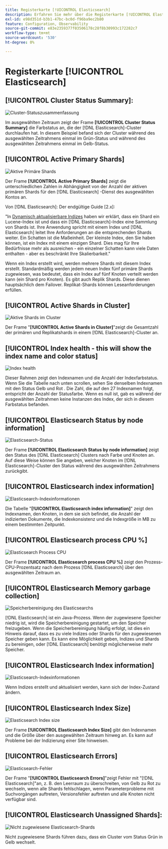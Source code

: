 ```yaml
---
title: Registerkarte [!UICONTROL Elasticsearch]
description: Erfahren Sie mehr über die Registerkarte [!UICONTROL Elasticsearch] von  [!DNL Observation for Adobe Commerce].
exl-id: e98d351d-b3b1-47bc-bc0d-f96ba9ec2b80
feature: Configuration, Observability
source-git-commit: e83e2359377f03506178c28f8b30993c172282c7
workflow-type: tm+mt
source-wordcount: '530'
ht-degree: 0%

---
```


# Registerkarte [!UICONTROL Elasticsearch]

## [!UICONTROL Cluster Status Summary]:

![Cluster-Statuszusammenfassung](../../assets/tools/cluster-status-summary.jpg)

Im ausgewählten Zeitraum zeigt der Frame **[!UICONTROL Cluster Status Summary]** die Farbstatus an, die der [!DNL Elasticsearch]-Cluster durchlaufen hat. In diesem Beispiel befand sich der Cluster während des ausgewählten Zeitrahmens einmal im Grün-Status und während des ausgewählten Zeitrahmens einmal im Gelb-Status.

## [!UICONTROL Active Primary Shards]

![Aktive Primäre Shards](../../assets/tools/active-primary-shards.jpg)

Der Frame **[!UICONTROL Active Primary Shards]** zeigt die unterschiedlichen Zahlen in Abhängigkeit von der Anzahl der aktiven primären Shards für den [!DNL Elasticsearch] -Dienst des ausgewählten Kontos an.

Von [!DNL Elasticsearch]: Der endgültige Guide [2.x]:

&quot;In [Dynamisch aktualisierbare Indizes](https://www.elastic.co/guide/en/elasticsearch/guide/2.x/dynamic-indices.html) haben wir erklärt, dass ein Shard ein Lucene-Index ist und dass ein [!DNL Elasticsearch]-Index eine Sammlung von Shards ist. Ihre Anwendung spricht mit einem Index und [!DNL Elasticsearch] leitet Ihre Anforderungen an die entsprechenden Shards weiter. Ein Schatten ist die Maßeinheit. Der kleinste Index, den Sie haben können, ist ein Index mit einem einzigen Shard. Dies mag für Ihre Bedürfnisse mehr als ausreichen - ein einzelner Schatten kann viele Daten enthalten - aber es beschränkt Ihre Skalierbarkeit.&quot;

Wenn ein Index erstellt wird, werden mehrere Shards mit diesem Index erstellt. Standardmäßig werden jedem neuen Index fünf primäre Shards zugewiesen, was bedeutet, dass ein Index auf fünf Knoten verteilt werden kann (ein Shard pro Knoten). Es gibt auch Replik Shards. Diese dienen hauptsächlich dem Failover. Replikat-Shards können Leseanforderungen erfüllen.

## [!UICONTROL Active Shards in Cluster]

![Aktive Shards im Cluster](../../assets/tools/active-shards-in-cluster.jpg)

Der Frame &quot;**[!UICONTROL Active Shards in Cluster]**&quot;zeigt die Gesamtzahl der primären und Replikatshards in einem [!DNL Elasticsearch]-Cluster an.

## [!UICONTROL Index health - this will show the index name and color status]

![Index health](../../assets/tools/index-health.jpg)

Dieser Rahmen zeigt den Indexnamen und die Anzahl der Indexfarbstatus. Wenn Sie die Tabelle nach unten scrollen, sehen Sie denselben Indexnamen mit den Status Gelb und Rot . Die Zahl, die auf den 27 Indexnamen folgt, entspricht der Anzahl der Statusfarbe. Wenn es null ist, gab es während der ausgewählten Zeitrahmen keine Instanzen des Index, der sich in diesem Farbstatus befanden.

## [!UICONTROL Elasticsearch Status by node information]

![Elasticsearch-Status](../../assets/tools/elasticsearch-status-by-node.jpg)

Der Frame **[!UICONTROL Elasticsearch Status by node information]** zeigt den Status des [!DNL Elasticsearch] Clusters nach Farbe und Knoten an. Auf diese Weise können Sie angeben, welcher Knoten im [!DNL Elasticsearch]-Cluster den Status während des ausgewählten Zeitrahmens zurückgibt.

## [!UICONTROL Elasticsearch index information]

![Elasticsearch-Indexinformationen](../../assets/tools/elasticsearch-tab-elasticsearch-index-information-image-1.jpg)

Die Tabelle &quot;**[!UICONTROL Elasticsearch index information]**&quot; zeigt den Indexnamen, den Knoten, in dem sie sich befindet, die Anzahl der indizierten Dokumente, die Indexkonsistenz und die Indexgröße in MB zu einem bestimmten Zeitpunkt.

## [!UICONTROL Elasticsearch process CPU %]

![Elasticsearch Process CPU](../../assets/tools/elasticsearch-process-cpu.jpg)

Der Frame **[!UICONTROL Elasticsearch process CPU %]** zeigt den Prozess-CPU-Prozentsatz nach dem Prozess [!DNL Elasticsearch] über den ausgewählten Zeitraum an.

## [!UICONTROL Elasticsearch Memory garbage collection]

![Speicherbereinigung des Elasticsearchs](../../assets/tools/elasticsearch-memory-garbage.jpg)

[!DNL Elasticsearch] ist ein Java-Prozess. Wenn der zugewiesene Speicher niedrig ist, wird die Speicherbereinigung gestartet, um den Speicher freizugeben. Wenn die Speicherbereinigung häufig erfolgt, ist dies ein Hinweis darauf, dass es zu viele Indizes oder Shards für den zugewiesenen Speicher geben kann. Es kann eine Möglichkeit geben, Indizes und Shards zu bereinigen, oder [!DNL Elasticsearch] benötigt möglicherweise mehr Speicher.

## [!UICONTROL Elasticsearch Index information]

![Elasticsearch-Indexinformationen](../../assets/tools/elasticsearch-index-information-2.jpg)

Wenn Indizes erstellt und aktualisiert werden, kann sich der Index-Zustand ändern.

## [!UICONTROL Elasticsearch Index Size]

![Elasticsearch Index size](../../assets/tools/elasticsearch-index-size.jpg)

Der Frame **[!UICONTROL Elasticsearch Index Size]** gibt den Indexnamen und die Größe über den ausgewählten Zeitraum hinweg an. Es kann auf Probleme bei der Indizierung einer Site hinweisen.

## [!UICONTROL Elasticsearch Errors]

![Elasticsearch-Fehler](../../assets/tools/elasticsearch-tab-elasticsearch-errors.jpg)

Der Frame &quot;**[!UICONTROL Elasticsearch Errors]**&quot;zeigt Fehler mit &quot;[!DNL Elasticsearch]&quot;an, z. B. den Leerraum zu überschreiten, von Gelb zu Rot zu wechseln, wenn alle Shards fehlschlagen, wenn Parameterprobleme mit Suchvorgängen auftreten, Versionsfehler auftreten und alle Knoten nicht verfügbar sind.

## [!UICONTROL Elasticsearch Unassigned Shards]:

![Nicht zugewiesene Elasticsearch-Shards](../../assets/tools/elasticsearch-unassigned-shards.jpg)

Nicht zugewiesene Shards führen dazu, dass ein Cluster vom Status Grün in Gelb wechselt.
